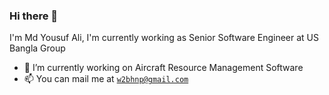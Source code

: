 ### Hi there 👋

I'm Md Yousuf Ali,
I'm currently working as Senior Software Engineer at US Bangla Group
- 🔭 I’m currently working on Aircraft Resource Management Software
- 📫 You can mail me at <code>w2bhnp@gmail.com</code>
<!--
**iamyusuf/iamyusuf** is a ✨ _special_ ✨ repository because its `README.md` (this file) appears on your GitHub profile.

Here are some ideas to get you started:

- 🔭 I’m currently working on ...
- 🌱 I’m currently learning ...
- 👯 I’m looking to collaborate on ...
- 🤔 I’m looking for help with ...
- 💬 Ask me about ...
- 📫 How to reach me: ...
- 😄 Pronouns: ...
- ⚡ Fun fact: ...
-->
